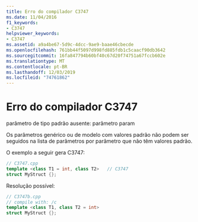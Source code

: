 ```yaml
---
title: Erro do compilador C3747
ms.date: 11/04/2016
f1_keywords:
- C3747
helpviewer_keywords:
- C3747
ms.assetid: a9a4be67-5d9c-4dcc-9ae9-baae46cbecde
ms.openlocfilehash: 761bb44f5097d998fd885fdb1c5caacf90db3642
ms.sourcegitcommit: 16fa847794b60bf40c67d20f74751a67fccb602e
ms.translationtype: MT
ms.contentlocale: pt-BR
ms.lasthandoff: 12/03/2019
ms.locfileid: "74761862"
---
```

# <a name="compiler-error-c3747"></a>Erro do compilador C3747

parâmetro de tipo padrão ausente: parâmetro param

Os parâmetros genérico ou de modelo com valores padrão não podem ser seguidos na lista de parâmetros por parâmetro que não têm valores padrão.

O exemplo a seguir gera C3747:

```cpp
// C3747.cpp
template <class T1 = int, class T2>   // C3747
struct MyStruct {};
```

Resolução possível:

```cpp
// C3747b.cpp
// compile with: /c
template <class T1, class T2 = int>
struct MyStruct {};
```
